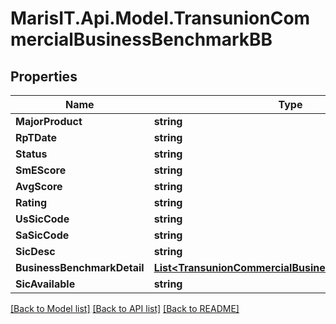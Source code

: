 
# MarisIT.Api.Model.TransunionCommercialBusinessBenchmarkBB

## Properties

Name | Type | Description | Notes
------------ | ------------- | ------------- | -------------
**MajorProduct** | **string** |  | [optional] 
**RpTDate** | **string** |  | [optional] 
**Status** | **string** |  | [optional] 
**SmEScore** | **string** |  | [optional] 
**AvgScore** | **string** |  | [optional] 
**Rating** | **string** |  | [optional] 
**UsSicCode** | **string** |  | [optional] 
**SaSicCode** | **string** |  | [optional] 
**SicDesc** | **string** |  | [optional] 
**BusinessBenchmarkDetail** | [**List&lt;TransunionCommercialBusinessBenchmarkDetail&gt;**](TransunionCommercialBusinessBenchmarkDetail.md) |  | [optional] 
**SicAvailable** | **string** |  | [optional] 

[[Back to Model list]](../README.md#documentation-for-models)
[[Back to API list]](../README.md#documentation-for-api-endpoints)
[[Back to README]](../README.md)

